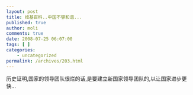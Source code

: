 ```yaml
---
layout: post
title: 维基百科..中国不够和谐...
published: true
author: moli
comments: true
date: 2008-07-25 06:07:00
tags: [ ]
categories:
    - uncategorized
permalink: /archives/203.html
---
```



历史证明,国家的领导团队很烂的话,是要建立新国家领导团队的,以让国家进步更快&#8230;
